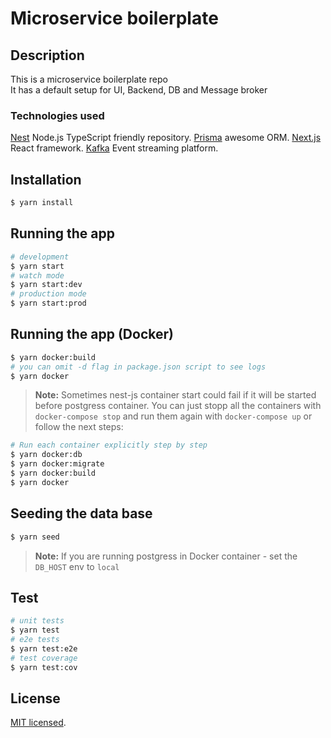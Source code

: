 # Microservice boilerplate

## Description

This is a microservice boilerplate repo \
It has a default setup for UI, Backend, DB and Message broker

### Technologies used

[Nest](https://github.com/nestjs/nest) Node.js TypeScript friendly repository.
[Prisma](https://www.prisma.io/) awesome ORM.
[Next.js](https://nextjs.org) React framework.
[Kafka](https://kafka.apache.org) Event streaming platform.

## Installation

```bash
$ yarn install
```

## Running the app

```bash
# development
$ yarn start
# watch mode
$ yarn start:dev
# production mode
$ yarn start:prod
```

## Running the app (Docker)

```bash
$ yarn docker:build
# you can omit -d flag in package.json script to see logs
$ yarn docker
```

> **Note:** Sometimes nest-js container start could fail if it will be started before postgress container. You can just stopp all the containers with `docker-compose stop` and run them again with `docker-compose up` or follow the next steps:

```bash
# Run each container explicitly step by step
$ yarn docker:db
$ yarn docker:migrate
$ yarn docker:build
$ yarn docker
```

## Seeding the data base

```bash
$ yarn seed
```

> **Note:** If you are running postgress in Docker container - set the `DB_HOST` env to `local`

## Test

```bash
# unit tests
$ yarn test
# e2e tests
$ yarn test:e2e
# test coverage
$ yarn test:cov
```

## License

[MIT licensed](LICENSE).
